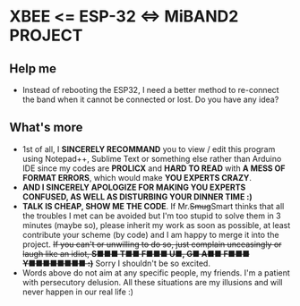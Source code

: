 # XBEE <= ESP-32 <=> MiBAND2 PROJECT
## Help me
* Instead of rebooting the ESP32, I need a better method to re-connect the band when it cannot be connected or lost. Do you have any idea?

## What's more
* 1st of all, I **SINCERELY RECOMMAND** you to view / edit this program using Notepad++, Sublime Text or something else rather than Arduino IDE since my codes are **PROLICX** and **HARD TO READ** with **A MESS OF FORMAT ERRORS**, which would make **YOU EXPERTS CRAZY**.
* **AND I SINCERELY APOLOGIZE FOR MAKING YOU EXPERTS CONFUSED, AS WELL AS DISTURBING YOUR DINNER TIME :)**
* **TALK IS CHEAP, SHOW ME THE CODE**. If Mr.<del>Smug</del>Smart thinks that all the troubles I met can be avoided but I'm too stupid to solve them in 3 minutes (maybe so), please inherit my work as soon as possible, at least contribute your scheme (by code) and I am happy to merge it into the project. <del>If you can't or unwilling to do so, just complain unceasingly or laugh like an idiot, **S■■■ T■■ F■■■ U■, G■ A■■ F■■■ Y■■■■■■■■ :)**</del> Sorry I shouldn't be so excited.
* Words above do not aim at any specific people, my friends. I'm a patient with persecutory delusion. All these situations are my illusions and will never happen in our real life :)